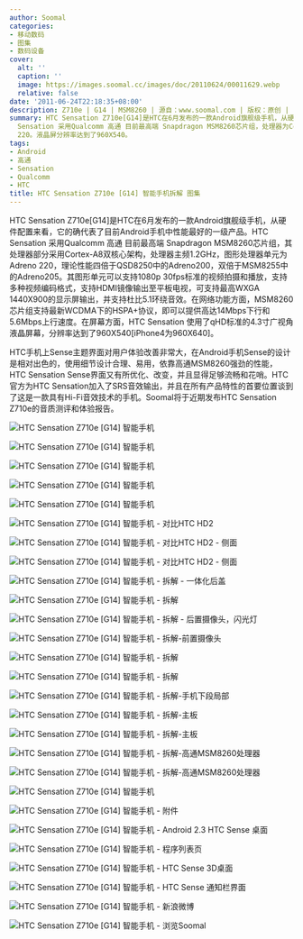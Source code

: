 ```yaml
---
author: Soomal
categories:
- 移动数码
- 图集
- 数码设备
cover:
  alt: ''
  caption: ''
  image: https://images.soomal.cc/images/doc/20110624/00011629.webp
  relative: false
date: '2011-06-24T22:18:35+08:00'
description: Z710e | G14 | MSM8260 | 源自：www.soomal.com | 版权：原创 |  平均/总评分：08.64/95
summary: HTC Sensation Z710e[G14]是HTC在6月发布的一款Android旗舰级手机，从硬件配置来看，它的确代表了目前Android手机中性能最好的一级产品。HTC
  Sensation 采用Qualcomm 高通 目前最高端 Snapdragon MSM8260芯片组，处理器为Cortex-A8双核心架构，主频1.2GHz，图形单元为Adreno
  220。液晶屏分辨率达到了960X540。
tags:
- Android
- 高通
- Sensation
- Qualcomm
- HTC
title: HTC Sensation Z710e [G14] 智能手机拆解 图集
---
```


HTC Sensation Z710e[G14]是HTC在6月发布的一款Android旗舰级手机，从硬件配置来看，它的确代表了目前Android手机中性能最好的一级产品。HTC Sensation 采用Qualcomm 高通 目前最高端 Snapdragon MSM8260芯片组，其处理器部分采用Cortex-A8双核心架构，处理器主频1.2GHz，图形处理器单元为Adreno 220，理论性能四倍于QSD8250中的Adreno200，双倍于MSM8255中的Adreno205。其图形单元可以支持1080p 30fps标准的视频拍摄和播放，支持多种视频编码格式，支持HDMI镜像输出至平板电视，可支持最高WXGA 1440X900的显示屏输出，并支持杜比5.1环绕音效。在网络功能方面，MSM8260芯片组支持最新WCDMA下的HSPA+协议，即可以提供高达14Mbps下行和5.6Mbps上行速度。在屏幕方面，HTC Sensation 使用了qHD标准的4.3寸广视角液晶屏幕，分辨率达到了960X540[iPhone4为960X640]。


HTC手机上Sense主题界面对用户体验改善非常大，在Android手机Sense的设计是相对出色的，使用细节设计合理、易用，依靠高通MSM8260强劲的性能，HTC Sensation Sense界面又有所优化、改变，并且显得足够流畅和花哨。HTC官方为HTC Sensation加入了SRS音效输出，并且在所有产品特性的首要位置谈到了这是一款具有Hi-Fi音效技术的手机。Soomal将于近期发布HTC Sensation Z710e的音质测评和体验报告。

![HTC Sensation Z710e [G14] 智能手机](https://images.soomal.cc/images/doc/20110624/00011617.webp)




![HTC Sensation Z710e [G14] 智能手机](https://images.soomal.cc/images/doc/20110624/00011618.webp)




![HTC Sensation Z710e [G14] 智能手机](https://images.soomal.cc/images/doc/20110624/00011619.webp)




![HTC Sensation Z710e [G14] 智能手机](https://images.soomal.cc/images/doc/20110624/00011620.webp)




![HTC Sensation Z710e [G14] 智能手机](https://images.soomal.cc/images/doc/20110624/00011621.webp)




![HTC Sensation Z710e [G14] 智能手机 - 对比HTC HD2](https://images.soomal.cc/images/doc/20110624/00011622.webp)




![HTC Sensation Z710e [G14] 智能手机 - 对比HTC HD2 - 侧面](https://images.soomal.cc/images/doc/20110624/00011623.webp)




![HTC Sensation Z710e [G14] 智能手机 - 对比HTC HD2 - 侧面](https://images.soomal.cc/images/doc/20110624/00011624.webp)




![HTC Sensation Z710e [G14] 智能手机 - 拆解 - 一体化后盖](https://images.soomal.cc/images/doc/20110624/00011625.webp)




![HTC Sensation Z710e [G14] 智能手机 - 拆解](https://images.soomal.cc/images/doc/20110624/00011626.webp)




![HTC Sensation Z710e [G14] 智能手机 - 拆解 - 后置摄像头，闪光灯](https://images.soomal.cc/images/doc/20110624/00011627.webp)




![HTC Sensation Z710e [G14] 智能手机 - 拆解-前置摄像头](https://images.soomal.cc/images/doc/20110624/00011628.webp)




![HTC Sensation Z710e [G14] 智能手机 - 拆解](https://images.soomal.cc/images/doc/20110624/00011629.webp)




![HTC Sensation Z710e [G14] 智能手机 - 拆解](https://images.soomal.cc/images/doc/20110624/00011630.webp)




![HTC Sensation Z710e [G14] 智能手机 - 拆解-手机下段局部](https://images.soomal.cc/images/doc/20110624/00011631.webp)




![HTC Sensation Z710e [G14] 智能手机 - 拆解-主板](https://images.soomal.cc/images/doc/20110624/00011632.webp)




![HTC Sensation Z710e [G14] 智能手机 - 拆解-主板](https://images.soomal.cc/images/doc/20110624/00011633.webp)




![HTC Sensation Z710e [G14] 智能手机 - 拆解-高通MSM8260处理器](https://images.soomal.cc/images/doc/20110624/00011634.webp)




![HTC Sensation Z710e [G14] 智能手机 - 拆解-高通MSM8260处理器](https://images.soomal.cc/images/doc/20110624/00011635.webp)




![HTC Sensation Z710e [G14] 智能手机](https://images.soomal.cc/images/doc/20110624/00011636.webp)




![HTC Sensation Z710e [G14] 智能手机 - 附件](https://images.soomal.cc/images/doc/20110624/00011637.webp)




![HTC Sensation Z710e [G14] 智能手机 - Android 2.3 HTC Sense 桌面](https://images.soomal.cc/images/doc/20110624/00011638.webp)




![HTC Sensation Z710e [G14] 智能手机 - 程序列表页](https://images.soomal.cc/images/doc/20110624/00011639.webp)




![HTC Sensation Z710e [G14] 智能手机 - HTC Sense 3D桌面](https://images.soomal.cc/images/doc/20110624/00011640.webp)




![HTC Sensation Z710e [G14] 智能手机 - HTC Sense 通知栏界面](https://images.soomal.cc/images/doc/20110624/00011641.webp)




![HTC Sensation Z710e [G14] 智能手机 - 新浪微博](https://images.soomal.cc/images/doc/20110624/00011642.webp)




![HTC Sensation Z710e [G14] 智能手机 - 浏览Soomal](https://images.soomal.cc/images/doc/20110624/00011643.webp)